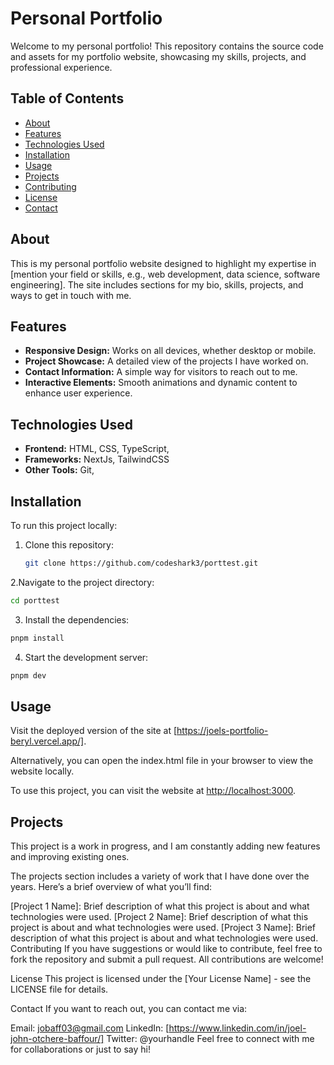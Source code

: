 # Personal Portfolio

Welcome to my personal portfolio! This repository contains the source code and assets for my portfolio website, showcasing my skills, projects, and professional experience.

## Table of Contents

- [About](#about)
- [Features](#features)
- [Technologies Used](#technologies-used)
- [Installation](#installation)
- [Usage](#usage)
- [Projects](#projects)
- [Contributing](#contributing)
- [License](#license)
- [Contact](#contact)

## About

This is my personal portfolio website designed to highlight my expertise in [mention your field or skills, e.g., web development, data science, software engineering]. The site includes sections for my bio, skills, projects, and ways to get in touch with me.

## Features

- **Responsive Design:** Works on all devices, whether desktop or mobile.
- **Project Showcase:** A detailed view of the projects I have worked on.
- **Contact Information:** A simple way for visitors to reach out to me.
- **Interactive Elements:** Smooth animations and dynamic content to enhance user experience.

## Technologies Used

- **Frontend:** HTML, CSS, TypeScript,
- **Frameworks:** NextJs, TailwindCSS
- **Other Tools:** Git,

## Installation

To run this project locally:

1. Clone this repository:
   ```bash
   git clone https://github.com/codeshark3/porttest.git
   ```

2.Navigate to the project directory:

```bash
cd porttest
```

3. Install the dependencies:

```bash
pnpm install
```

4. Start the development server:

```bash
pnpm dev
```

## Usage

Visit the deployed version of the site at [https://joels-portfolio-beryl.vercel.app/].

Alternatively, you can open the index.html file in your browser to view the website locally.

To use this project, you can visit the website at [http://localhost:3000](http://localhost:3000).

## Projects

This project is a work in progress, and I am constantly adding new features and improving existing ones.

The projects section includes a variety of work that I have done over the years. Here’s a brief overview of what you’ll find:

[Project 1 Name]: Brief description of what this project is about and what technologies were used.
[Project 2 Name]: Brief description of what this project is about and what technologies were used.
[Project 3 Name]: Brief description of what this project is about and what technologies were used.
Contributing
If you have suggestions or would like to contribute, feel free to fork the repository and submit a pull request. All contributions are welcome!

License
This project is licensed under the [Your License Name] - see the LICENSE file for details.

Contact
If you want to reach out, you can contact me via:

Email: jobaff03@gmail.com
LinkedIn: [https://www.linkedin.com/in/joel-john-otchere-baffour/]
Twitter: @yourhandle
Feel free to connect with me for collaborations or just to say hi!
